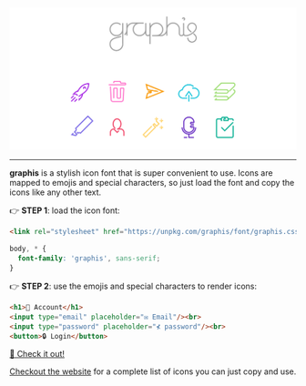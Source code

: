 <div align="center">
<img src="banner-rainbow.svg" width="512px"/>
</div>

---

**graphis** is a stylish icon font that is super convenient to use. Icons are mapped to emojis and special characters, so
just load the font and copy the icons like any other text.

👉 **STEP 1**: load the icon font:
```html
<link rel="stylesheet" href="https://unpkg.com/graphis/font/graphis.css">
```
```css
body, * {
  font-family: 'graphis', sans-serif;
}
```
👉 **STEP 2**: use the emojis and special characters to render icons:
```html
<h1>👤 Account</h1>
<input type="email" placeholder="✉ Email"/><br>
<input type="password" placeholder="⊀ password"/><br>
<button>🔒 Login</button>
```
[🚀 Check it out!](https://codepen.io/lorean_victor/pen/oNWzOQr)

[Checkout the website](https://loreanvictor.github.io/graphis/) for a complete list of icons you can just copy and use.
